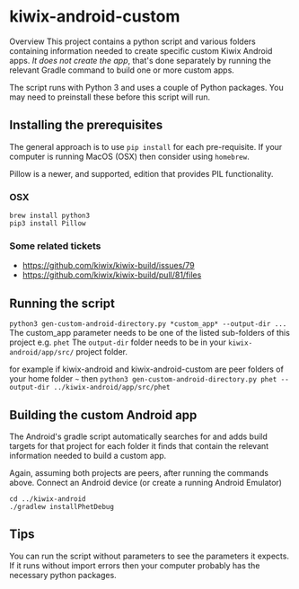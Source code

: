 # kiwix-android-custom
Overview
This project contains a python script and various folders containing information needed to create specific custom Kiwix Android apps. _It does *not* create the app_, that's done separately by running the relevant Gradle command to build one or more custom apps.

The script runs with Python 3 and uses a couple of Python packages. You may need to preinstall these before this script will run.

## Installing the prerequisites
The general approach is to use `pip install` for each pre-requisite. If your computer is running MacOS (OSX) then consider using `homebrew`. 

Pillow is a newer, and supported, edition that provides PIL functionality.

### OSX

```
brew install python3
pip3 install Pillow
```

### Some related tickets
- https://github.com/kiwix/kiwix-build/issues/79
- https://github.com/kiwix/kiwix-build/pull/81/files

## Running the script
`python3 gen-custom-android-directory.py *custom_app* --output-dir ...`
The custom_app parameter needs to be one of the listed sub-folders of this project e.g. `phet`
The `output-dir` folder needs to be in your `kiwix-android/app/src/` project folder.

for example if kiwix-android and kiwix-android-custom are peer folders of your home folder `~` then 
`python3 gen-custom-android-directory.py phet --output-dir ../kiwix-android/app/src/phet`

## Building the custom Android app  
The Android's gradle script automatically searches for and adds build targets for that project for each folder it finds that contain the relevant information needed to build a custom app. 

Again, assuming both projects are peers, after running the commands above. Connect an Android device (or create a running Android Emulator)

```
cd ../kiwix-android
./gradlew installPhetDebug
```
## Tips
You can run the script without parameters to see the parameters it expects. If it runs without import errors then your computer probably has the necessary python packages.
